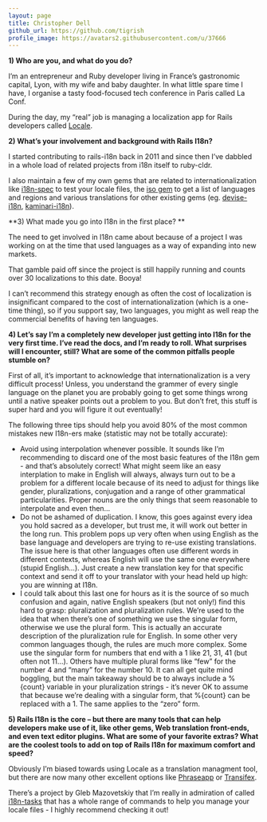 ```yaml
---
layout: page
title: Christopher Dell
github_url: https://github.com/tigrish
profile_image: https://avatars2.githubusercontent.com/u/37666
---
```


**1) Who are you, and what do you do?**

I’m an entrepreneur and Ruby developer living in France’s gastronomic capital, Lyon, with my wife and baby daughter. In what little spare time I have, I organise a tasty food-focused tech conference in Paris called La Conf.

During the day, my “real” job is managing a localization app for Rails developers called [Locale](http://www.localeapp.com).

**2) What’s your involvement and background with Rails I18n?**

I started contributing to rails-i18n back in 2011 and since then I’ve dabbled in a whole load of related projects from i18n itself to ruby-cldr.

I also maintain a few of my own gems that are related to internationalization like [i18n-spec](http://rubygems.org/gems/i18n-spec) to test your locale files, the [iso gem](http://rubygems.org/gems/iso) to get a list of languages and regions and various translations for other existing gems (eg. [devise-i18n](http://rubygems.org/gems/devise-i18n), [kaminari-i18n](http://rubygems.org/gems/kaminari-i18n)).

**3) What made you go into I18n in the first place? **

The need to get involved in I18n came about because of a project I was working on at the time that used languages as a way of expanding into new markets.

That gamble paid off since the project is still happily running and counts over 30 localizations to this date. Booya!

I can’t recommend this strategy enough as often the cost of localization is insignificant compared to the cost of internationalization (which is a one-time thing), so if you support say, two languages, you might as well reap the commercial benefits of having ten languages.


**4) Let’s say I’m a completely new developer just getting into I18n for the very first time. I’ve read the docs, and I’m ready to roll. What surprises will I encounter, still? What are some of the common pitfalls people stumble on?**

First of all, it’s important to acknowledge that internationalization is a very difficult process! Unless, you understand the grammer of every single language on the planet you are probably going to get some things wrong until a native speaker points out a problem to you. But don’t fret, this stuff is super hard and you will figure it out eventually!

The following three tips should help you avoid 80% of the most common mistakes new I18n-ers make (statistic may not be totally accurate):

* Avoid using interpolation whenever possible. It sounds like I’m recommending to discard one of the most basic features of the I18n gem - and that’s absolutely correct! What might seem like an easy interplation to make in English will always, always turn out to be a problem for a different locale because of its need to adjust for things like gender, pluralizations, conjugation and a range of other grammatical particularities. Proper nouns are the only things that seem reasonable to interpolate and even then…
* Do not be ashamed of duplication. I know, this goes against every idea you hold sacred as a developer, but trust me, it will work out better in the long run. This problem pops up very often when using English as the base language and developers are trying to re-use existing translations. The issue here is that other languages often use different words in different contexts, whereas English will use the same one everywhere (stupid English…). Just create a new translation key for that specific context and send it off to your translator with your head held up high: you are winning at I18n.
* I could talk about this last one for hours as it is the source of so much confusion and again, native English speakers (but not only!) find this hard to grasp: pluralization and pluralization rules. We’re used to the idea that when there’s one of something we use the singular form, otherwise we use the plural form. This is actually an accurate description of the pluralization rule for English. In some other very common languages though, the rules are much more complex. Some use the singular form for numbers that end with a 1 like 21, 31, 41 (but often not 11…). Others have multiple plural forms like “few” for the number 4 and “many” for the number 10. It can all get quite mind boggling, but the main takeaway should be to always include a %{count} variable in your pluralization strings - it’s never OK to assume that because we’re dealing with a singular form, that %{count} can be replaced with a 1. The same applies to the “zero” form.

**5) Rails I18n is the core – but there are many tools that can help developers make use of it, like other gems, Web translation front-ends, and even text editor plugins. What are some of your favorite extras? What are the coolest tools to add on top of Rails I18n for maximum comfort and speed?**

Obviously I’m biased towards using Locale as a translation managment tool, but there are now many other excellent options like [Phraseapp](http://phraseapp.com/) or [Transifex](https://opentranslators.transifex.com/).

There’s a project by Gleb Mazovetskiy that I’m really in admiration of called [i18n-tasks](https://github.com/glebm/i18n-tasks) that has a whole range of commands to help you manage your locale files - I highly recommend checking it out!